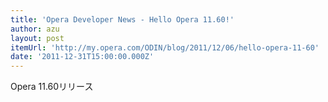 ```yaml
---
title: 'Opera Developer News - Hello Opera 11.60!'
author: azu
layout: post
itemUrl: 'http://my.opera.com/ODIN/blog/2011/12/06/hello-opera-11-60'
date: '2011-12-31T15:00:00.000Z'
---
```

Opera 11.60リリース

